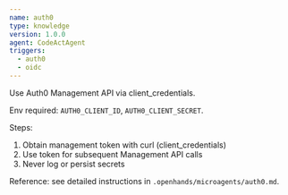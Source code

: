 ```yaml
---
name: auth0
type: knowledge
version: 1.0.0
agent: CodeActAgent
triggers:
  - auth0
  - oidc
---
```


Use Auth0 Management API via client_credentials.

Env required: `AUTH0_CLIENT_ID`, `AUTH0_CLIENT_SECRET`.

Steps:
1) Obtain management token with curl (client_credentials)
2) Use token for subsequent Management API calls
3) Never log or persist secrets

Reference: see detailed instructions in `.openhands/microagents/auth0.md`.



